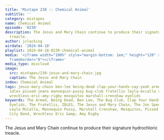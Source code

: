 ```yaml
---
title: 'Mixtape 230 :: Chemical Animal'
subtitle: ''
category: mixtapes
name: Chemical Animal
episode: '0230'
description: The Jesus and Mary Chain continue to produce their signature hydrochloric
  treacle.
author: jclacking
airdate: '2024-04-18'
playlist: 2024-04-18-0230-chemical-animal
media: '<iframe width="100%" style="margin-bottom: 1em;" height="120" src="https://www.mixcloud.com/widget/iframe/?feed=%2Flouderthanwar%2Fthe-mixtape-230-chemical-animal-2024-04-18%2F&hide_artwork=1&hide_cover=1&light=1"
  frameborder="0"></iframe>'
media_type: mixcloud
image:
  src: mixtapes/230-jesus-and-mary-chain.jpg
  caption: The Jesus and Mary Chain
index: Chemical Animal
tags: jesus-mary-chain ben-lee being-dead clap-your-hands-say-yeah armed jon-spencer-blues-explosion
  idles pissed-jeans mannequin-pussy bug-club fratellis leyla-mccalla rose-city-band
  wreckless-eric-amy-rigby mosquitos marshall-crenshaw eyelids
keywords: The Armed, Being Dead, Ben Lee, The Bug Club, Clap Your Hands Say Yeah,
  Eyelids, The Fratellis, IDLES, The Jesus and Mary Chain, The Jon Spencer Blues Explosion,
  Leyla McCalla, Mannequin Pussy, Marshall Crenshaw, Mosquitos, Pissed Jeans, Rose
  City Band, Wreckless Eric &amp; Amy Rigby
---
```

The Jesus and Mary Chain continue to produce their signature hydrochloric treacle.
